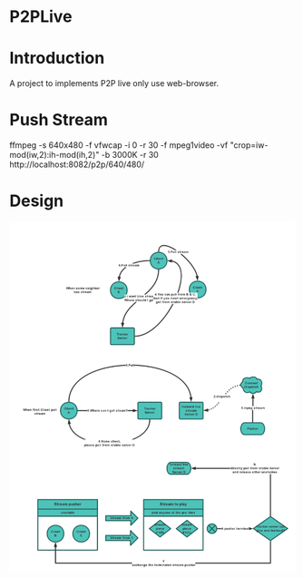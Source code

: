 # P2PLive

# Introduction

A project to implements P2P live only use web-browser.

# Push Stream

ffmpeg -s 640x480 -f vfwcap -i 0 -r 30 -f mpeg1video -vf "crop=iw-mod(iw\,2):ih-mod(ih\,2)" -b 3000K -r 30 http://localhost:8082/p2p/640/480/

# Design

![Design](p2plive.png)

